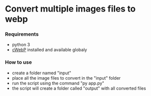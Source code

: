 # Convert multiple images files to webp

### Requirements
- python 3
- [cWebP](https://developers.google.com/speed/webp/docs/using) installed and available globaly 

### How to use
- create a folder named "input"
- place all the image files to convert in the "input" folder
- run the script using the command "py app.py"
- the script will create a folder called "output" with all converted files
